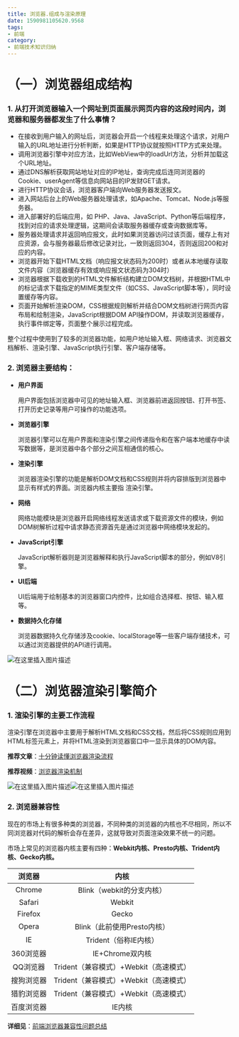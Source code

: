 ```yaml
---
title: 浏览器.组成与渲染原理
date: 1590981105620.9568
tags:
- 前端
category:
- 前端技术知识归纳
---
```

# （一）浏览器组成结构

### 1. 从打开浏览器输入一个网址到页面展示网页内容的这段时间内，浏览器和服务器都发生了什么事情？

* 在接收到用户输入的网址后，浏览器会开启一个线程来处理这个请求，对用户输入的URL地址进行分析判断，如果是HTTP协议就按照HTTP方式来处理。
* 调用浏览器引擎中对应方法，比如WebView中的loadUrl方法，分析并加载这个URL地址。
* 通过DNS解析获取网站地址对应的IP地址，查询完成后连同浏览器的Cookie、userAgent等信息向网站目的IP发财GET请求。
* 进行HTTP协议会话，浏览器客户端向Web服务器发送报文。
* 进入网站后台上的Web服务器处理请求，如Apache、Tomcat、Node.js等服务器。
* 进入部署好的后端应用，如 PHP、Java、JavaScript、Python等后端程序，找到对应的请求处理逻辑，这期间会读取服务器缓存或查询数据库等。
* 服务器处理请求并返回响应报文，此时如果浏览器访问过该页面，缓存上有对应资源，会与服务器最后修改记录对比，一致则返回304，否则返回200和对应的内容。
* 浏览器开始下载HTML文档（响应报文状态码为200时）或者从本地缓存读取文件内容（浏览器缓存有效或响应报文状态码为304时）
* 浏览器根据下载收到的HTML文件解析结构建立DOM文档树，并根据HTML中的标记请求下载指定的MIME类型文件（如CSS、JavaScript脚本等），同时设置缓存等内容。
* 页面开始解析渲染DOM，CSS根据规则解析并结合DOM文档树进行网页内容布局和绘制渲染，JavaScript根据DOM API操作DOM，并读取浏览器缓存，执行事件绑定等，页面整个展示过程完成。

整个过程中使用到了较多的浏览器功能，如用户地址输入框、网络请求、浏览器文档解析、渲染引擎、JavaScript执行引擎、客户端存储等。

### **2. 浏览器主要结构**：

* **用户界面**

  用户界面包括浏览器中可见的地址输入框、浏览器前进返回按钮、打开书签、打开历史记录等用户可操作的功能选项。

* **浏览器引擎**

  浏览器引擎可以在用户界面和渲染引擎之间传递指令和在客户端本地缓存中读写数据等，是浏览器中各个部分之间互相通信的核心。

* **渲染引擎**

  浏览器渲染引擎的功能是解析DOM文档和CSS规则并将内容排版到浏览器中显示有样式的界面。浏览器内核主要指 渲染引擎。

* **网络**

  网络功能模块是浏览器开启网络线程发送请求或下载资源文件的模块，例如DOM树解析过程中请求静态资源首先是通过浏览器中网络模块发起的。

* **JavaScript引擎**

  JavaScript解析器则是浏览器解释和执行JavaScript脚本的部分，例如V8引擎。

* **UI后端**

  UI后端用于绘制基本的浏览器窗口内控件，比如组合选择框、按钮、输入框等。

* **数据持久化存储**

  浏览器数据持久化存储涉及cookie、localStorage等一些客户端存储技术，可以通过浏览器提供的API进行调用。

![在这里插入图片描述](https://img-blog.csdnimg.cn/20200820122632698.png?x-oss-process=image/watermark,type_ZmFuZ3poZW5naGVpdGk,shadow_10,text_aHR0cHM6Ly9ibG9nLmNzZG4ubmV0L3dlaXhpbl80NjEyNDIxNA==,size_16,color_FFFFFF,t_70#pic_center)




# （二）浏览器渲染引擎简介

### 1. 渲染引擎的主要工作流程

渲染引擎在浏览器中主要用于解析HTML文档和CSS文档，然后将CSS规则应用到HTML标签元素上，并将HTML渲染到浏览器窗口中一显示具体的DOM内容。

**推荐文章**：[十分钟读懂浏览器渲染流程](https://blog.csdn.net/farsight1/article/details/79758347)

**推荐视频**：[浏览器渲染机制](https://www.bilibili.com/video/av73509607)

![在这里插入图片描述](https://img-blog.csdnimg.cn/20200820122854714.png?x-oss-process=image/watermark,type_ZmFuZ3poZW5naGVpdGk,shadow_10,text_aHR0cHM6Ly9ibG9nLmNzZG4ubmV0L3dlaXhpbl80NjEyNDIxNA==,size_16,color_FFFFFF,t_70#pic_center)![在这里插入图片描述](https://img-blog.csdnimg.cn/20200820122855312.png?x-oss-process=image/watermark,type_ZmFuZ3poZW5naGVpdGk,shadow_10,text_aHR0cHM6Ly9ibG9nLmNzZG4ubmV0L3dlaXhpbl80NjEyNDIxNA==,size_16,color_FFFFFF,t_70#pic_center)




### 2. 浏览器兼容性

现在的市场上有很多种类的浏览器，不同种类的浏览器的内核也不尽相同，所以不同浏览器对代码的解析会存在差异，这就导致对页面渲染效果不统一的问题。

市场上常见的浏览器内核主要有四种：**Webkit内核、Presto内核、Trident内核、Gecko内核。**

|   浏览器   |                  内核                  |
| :--------: | :------------------------------------: |
|   Chrome   |       Blink（webkit的分支内核）        |
|   Safari   |                 Webkit                 |
|  Firefox   |                 Gecko                  |
|   Opera    |      Blink（此前使用Presto内核）       |
|     IE     |         Trident（俗称IE内核）          |
| 360浏览器  |            IE+Chrome双内核             |
|  QQ浏览器  | Trident（兼容模式）+Webkit（高速模式） |
| 搜狗浏览器 | Trident（兼容模式）+Webkit（高速模式） |
| 猎豹浏览器 | Trident（兼容模式）+Webkit（高速模式） |
| 百度浏览器 |                 IE内核                 |

**详细见**：[前端浏览器兼容性问题总结](https://www.jianshu.com/p/6afd596440bb)